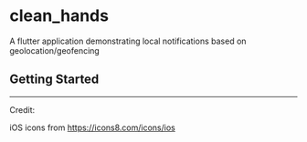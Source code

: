 # clean_hands

A flutter application demonstrating local notifications based on geolocation/geofencing

## Getting Started

---

Credit:

iOS icons from https://icons8.com/icons/ios
